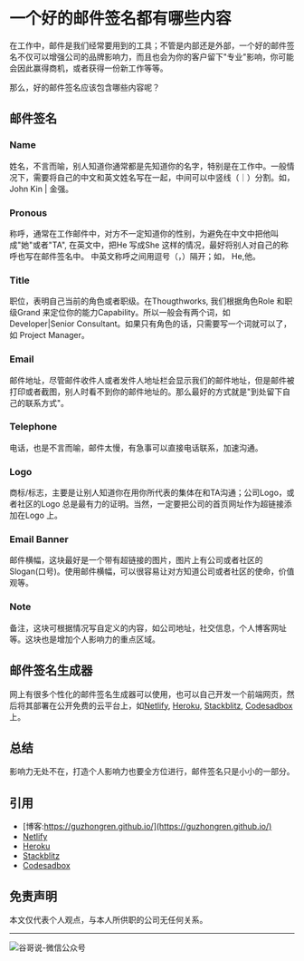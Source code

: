 # 一个好的邮件签名都有哪些内容



在工作中，邮件是我们经常要用到的工具；不管是内部还是外部，一个好的邮件签名不仅可以增强公司的品牌影响力，而且也会为你的客户留下"专业"影响，你可能会因此赢得商机，或者获得一份新工作等等。

那么，好的邮件签名应该包含哪些内容呢？

## 邮件签名

### Name

姓名，不言而喻，别人知道你通常都是先知道你的名字，特别是在工作中。一般情况下，需要将自己的中文和英文姓名写在一起，中间可以中竖线（｜）分割。如，John Kin | 金强。

### Pronous

称呼，通常在工作邮件中，对方不一定知道你的性别，为避免在中文中把他叫成"她"或者"TA", 在英文中，把He 写成She 这样的情况，最好将别人对自己的称呼也写在邮件签名中。 中英文称呼之间用逗号（，）隔开；如， He,他。

### Title

职位，表明自己当前的角色或者职级。在Thougthworks, 我们根据角色Role 和职级Grand 来定位你的能力Capability。所以一般会有两个词，如Developer|Senior Consultant。如果只有角色的话，只需要写一个词就可以了，如 Project Manager。

### Email

邮件地址，尽管邮件收件人或者发件人地址栏会显示我们的邮件地址，但是邮件被打印或者截图，别人时看不到你的邮件地址的。那么最好的方式就是"到处留下自己的联系方式"。

### Telephone

电话，也是不言而喻，邮件太慢，有急事可以直接电话联系，加速沟通。

### Logo

商标/标志，主要是让别人知道你在用你所代表的集体在和TA沟通；公司Logo，或者社区的Logo 总是最有力的证明。当然，一定要把公司的首页网址作为超链接添加在Logo 上。

### Email Banner

邮件横幅，这块最好是一个带有超链接的图片，图片上有公司或者社区的Slogan(口号)。使用邮件横幅，可以很容易让对方知道公司或者社区的使命，价值观等。

### Note

备注，这块可根据情况写自定义的内容，如公司地址，社交信息，个人博客网址等。这块也是增加个人影响力的重点区域。


## 邮件签名生成器

网上有很多个性化的邮件签名生成器可以使用，也可以自己开发一个前端网页，然后将其部署在公开免费的云平台上，如[Netlify](https://www.netlify.com/), [Heroku](https://www.heroku.com/), [Stackblitz](https://stackblitz.com/), [Codesadbox](https://codesandbox.io/)上。


## 总结

影响力无处不在，打造个人影响力也要全方位进行，邮件签名只是小小的一部分。

## 引用

* [博客:https://guzhongren.github.io/](https://guzhongren.github.io/)
* [Netlify](https://www.netlify.com/)
* [Heroku](https://www.heroku.com/)
* [Stackblitz](https://stackblitz.com/)
* [Codesadbox](https://codesandbox.io/)

## 免责声明

本文仅代表个人观点，与本人所供职的公司无任何关系。

----
![谷哥说-微信公众号](https://cdn.jsdelivr.net/gh/guzhongren/data-hosting@master/20210819/wechat.ae9zxgscqcg.png)

